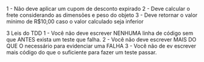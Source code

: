 1 - Não deve aplicar um cupom de desconto expirado
2 - Deve calcular o frete considerando as dimensões e peso do objeto
3 - Deve retornar o valor mínimo de R$10,00 caso o valor calculado seja inferior

3 Leis do TDD
1 - Você não deve escrever NENHUMA linha de código sem que ANTES exista um teste que falha.
2 - Você não deve escrever MAIS DO QUE O necessário para evidenciar uma FALHA
3 - Você não de ev escrever mais código do que o suficiente para fazer um teste passar.